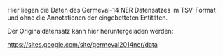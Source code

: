 Hier liegen die Daten des Germeval-14 NER Datensatzes im TSV-Format und ohne die Annotationen der eingebetteten Entitäten.

Der Originaldatensatz kann hier heruntergeladen werden:

https://sites.google.com/site/germeval2014ner/data
